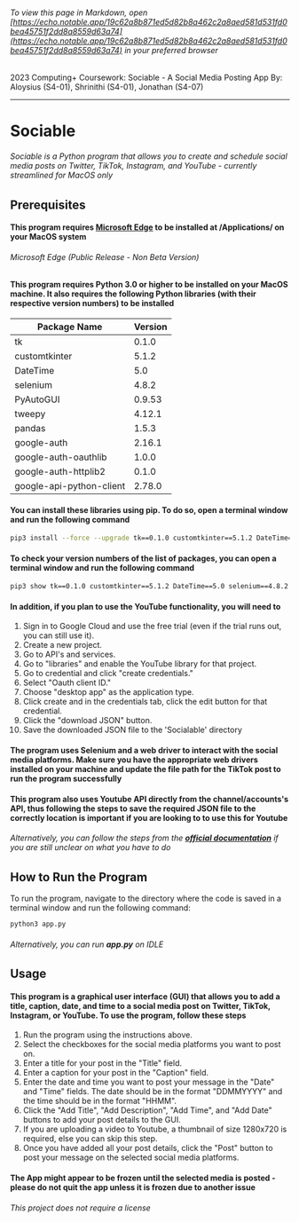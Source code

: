 ###### To view this page in Markdown, open [https://echo.notable.app/19c62a8b871ed5d82b8a462c2a8aed581d531fd0bea45751f2dd8a8559d63a74](https://echo.notable.app/19c62a8b871ed5d82b8a462c2a8aed581d531fd0bea45751f2dd8a8559d63a74) in your preferred browser

2023 Computing+ Coursework: Sociable - A Social Media Posting App
By: Aloysius (S4-01), Shrinithi (S4-01), Jonathan (S4-07)

---

# Sociable

###### Sociable is a Python program that allows you to create and schedule social media posts on Twitter, TikTok, Instagram, and YouTube - currently streamlined for MacOS only

## Prerequisites

#### This program requires [Microsoft Edge](https://www.microsoft.com/en-us/edge/download?form=MA13FJ) to be installed at /Applications/ on your MacOS system

###### Microsoft Edge (Public Release - Non Beta Version)

#### This program requires Python 3.0 or higher to be installed on your MacOS machine. It also requires the following Python libraries (with their respective version numbers) to be installed

| Package Name             | Version      |
|--------------------------|--------------|
| tk                       | 0.1.0        |
| customtkinter            | 5.1.2        |
| DateTime                 | 5.0          |
| selenium                 | 4.8.2        |
| PyAutoGUI                | 0.9.53       |
| tweepy                   | 4.12.1       |
| pandas                   | 1.5.3        |
| google-auth              | 2.16.1       |
| google-auth-oauthlib     | 1.0.0        |
| google-auth-httplib2     | 0.1.0        |
| google-api-python-client | 2.78.0       |

#### You can install these libraries using pip. To do so, open a terminal window and run the following command

```bash
pip3 install --force --upgrade tk==0.1.0 customtkinter==5.1.2 DateTime==5.0 selenium==4.8.2 PyAutoGUI==0.9.53 tweepy==4.12.1 pandas==1.5.3 google-auth==2.16.1 google-auth-oauthlib==1.0.0 google-auth-httplib2==0.1.0 google-api-python-client==2.78.0
```

#### To check your version numbers of the list of packages, you can open a terminal window and run the following command

```bash
pip3 show tk==0.1.0 customtkinter==5.1.2 DateTime==5.0 selenium==4.8.2 PyAutoGUI==0.9.53 tweepy==4.12.1 pandas==1.5.3 google-auth==2.16.1 google-auth-oauthlib==1.0.0 google-auth-httplib2==0.1.0 google-api-python-client==2.78.0
```

#### In addition, if you plan to use the YouTube functionality, you will need to

1. Sign in to Google Cloud and use the free trial (even if the trial runs out, you can still use it).
2. Create a new project.
3. Go to API's and services.
4. Go to "libraries" and enable the YouTube library for that project.
5. Go to credential and click "create credentials."
6. Select "Oauth client ID."
7. Choose "desktop app" as the application type.
8. Click create and in the credentials tab, click the edit button for that credential.
9. Click the "download JSON" button.
10. Save the downloaded JSON file to the 'Socialable' directory

#### The program uses Selenium and a web driver to interact with the social media platforms. Make sure you have the appropriate web drivers installed on your machine and update the file path for the TikTok post to run the program successfully

#### This program also uses Youtube API directly from the channel/accounts's API, thus following the steps to save the required JSON file to the correctly location is important if you are looking to to use this for Youtube

###### Alternatively, you can follow the steps from the ***[official documentation](https://developers.google.com/youtube/v3/quickstart/python)*** if you are still unclear on what you have to do

## How to Run the Program

To run the program, navigate to the directory where the code is saved in a terminal window and run the following command:

```bash
python3 app.py
```

###### Alternatively, you can run ***app.py*** on IDLE

## Usage

#### This program is a graphical user interface (GUI) that allows you to add a title, caption, date, and time to a social media post on Twitter, TikTok, Instagram, or YouTube. To use the program, follow these steps

1. Run the program using the instructions above.
2. Select the checkboxes for the social media platforms you want to post on.
3. Enter a title for your post in the "Title" field.
4. Enter a caption for your post in the "Caption" field.
5. Enter the date and time you want to post your message in the "Date" and "Time" fields. The date should be in the format "DDMMYYYY" and the time should be in the format "HHMM".
6. Click the "Add Title", "Add Description", "Add Time", and "Add Date" buttons to add your post details to the GUI.
7. If you are uploading a video to Youtube, a thumbnail of size 1280x720 is required, else you can skip this step.
8. Once you have added all your post details, click the "Post" button to post your message on the selected social media platforms.

#### The App might appear to be frozen until the selected media is posted - please do not quit the app unless it is frozen due to another issue

###### This project does not require a license
